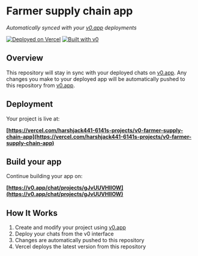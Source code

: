 # Farmer supply chain app

*Automatically synced with your [v0.app](https://v0.app) deployments*

[![Deployed on Vercel](https://img.shields.io/badge/Deployed%20on-Vercel-black?style=for-the-badge&logo=vercel)](https://vercel.com/harshjack441-6141s-projects/v0-farmer-supply-chain-app)
[![Built with v0](https://img.shields.io/badge/Built%20with-v0.app-black?style=for-the-badge)](https://v0.app/chat/projects/gJvUUVHIIOW)

## Overview

This repository will stay in sync with your deployed chats on [v0.app](https://v0.app).
Any changes you make to your deployed app will be automatically pushed to this repository from [v0.app](https://v0.app).

## Deployment

Your project is live at:

**[https://vercel.com/harshjack441-6141s-projects/v0-farmer-supply-chain-app](https://vercel.com/harshjack441-6141s-projects/v0-farmer-supply-chain-app)**

## Build your app

Continue building your app on:

**[https://v0.app/chat/projects/gJvUUVHIIOW](https://v0.app/chat/projects/gJvUUVHIIOW)**

## How It Works

1. Create and modify your project using [v0.app](https://v0.app)
2. Deploy your chats from the v0 interface
3. Changes are automatically pushed to this repository
4. Vercel deploys the latest version from this repository